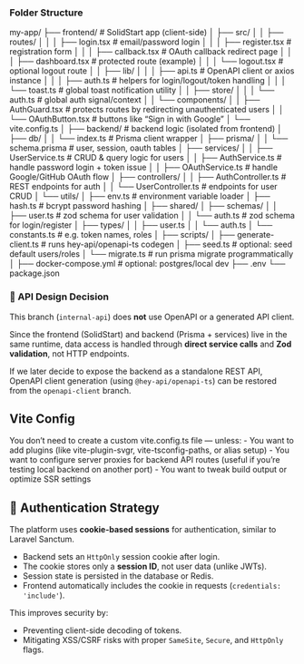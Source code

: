 
### Folder Structure
my-app/
├── frontend/                     # SolidStart app (client-side)
│   ├── src/
│   │   ├── routes/
│   │   │   ├── login.tsx         # email/password login
│   │   │   ├── register.tsx      # registration form
│   │   │   ├── callback.tsx      # OAuth callback redirect page
│   │   │   ├── dashboard.tsx     # protected route (example)
│   │   │   └── logout.tsx        # optional logout route
│   │   ├── lib/
│   │   │   ├── api.ts            # OpenAPI client or axios instance
│   │   │   ├── auth.ts           # helpers for login/logout/token handling
│   │   │   └── toast.ts          # global toast notification utility
│   │   ├── store/
│   │   │   └── auth.ts           # global auth signal/context
│   │   └── components/
│   │       ├── AuthGuard.tsx     # protects routes by redirecting unauthenticated users
│   │       └── OAuthButton.tsx   # buttons like “Sign in with Google”
│   └── vite.config.ts
│
├── backend/                      # backend logic (isolated from frontend)
│   ├── db/
│   │   └── index.ts              # Prisma client wrapper
│   ├── prisma/
│   │   └── schema.prisma         # user, session, oauth tables
│   ├── services/
│   │   ├── UserService.ts        # CRUD & query logic for users
│   │   ├── AuthService.ts        # handle password login + token issue
│   │   ├── OAuthService.ts       # handle Google/GitHub OAuth flow
│   ├── controllers/
│   │   ├── AuthController.ts     # REST endpoints for auth
│   │   └── UserController.ts     # endpoints for user CRUD
│   └── utils/
│       ├── env.ts                # environment variable loader
│       ├── hash.ts               # bcrypt password hashing
│
├── shared/
│   ├── schemas/
│   │   ├── user.ts               # zod schema for user validation
│   │   └── auth.ts               # zod schema for login/register
│   ├── types/
│   │   ├── user.ts
│   │   └── auth.ts
│   └── constants.ts              # e.g. token names, roles
│
├── scripts/
│   ├── generate-client.ts        # runs hey-api/openapi-ts codegen
│   ├── seed.ts                   # optional: seed default users/roles
│   └── migrate.ts                # run prisma migrate programmatically
│
├── docker-compose.yml            # optional: postgres/local dev
├── .env
└── package.json

### 🧩 API Design Decision
This branch (`internal-api`) does **not** use OpenAPI or a generated API client.

Since the frontend (SolidStart) and backend (Prisma + services) live in the same runtime,
data access is handled through **direct service calls** and **Zod validation**, not HTTP endpoints.

If we later decide to expose the backend as a standalone REST API,
OpenAPI client generation (using `@hey-api/openapi-ts`) can be restored
from the `openapi-client` branch.

## Vite Config
  You don’t need to create a custom vite.config.ts file — unless:
    - You want to add plugins (like vite-plugin-svgr, vite-tsconfig-paths, or alias setup)
    - You want to configure server proxies for backend API routes (useful if you’re testing local backend on another port)
    - You want to tweak build output or optimize SSR settings

## 🔐 Authentication Strategy
  The platform uses **cookie-based sessions** for authentication, similar to Laravel Sanctum.
  - Backend sets an `HttpOnly` session cookie after login.
  - The cookie stores only a **session ID**, not user data (unlike JWTs).
  - Session state is persisted in the database or Redis.
  - Frontend automatically includes the cookie in requests (`credentials: 'include'`).

  This improves security by:
  - Preventing client-side decoding of tokens.
  - Mitigating XSS/CSRF risks with proper `SameSite`, `Secure`, and `HttpOnly` flags.